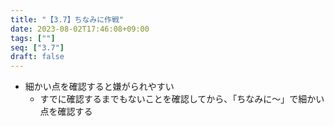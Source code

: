 ```yaml
---
title: "【3.7】ちなみに作戦"
date: 2023-08-02T17:46:08+09:00
tags: [""]
seq: ["3.7"]
draft: false
---
```


- 細かい点を確認すると嫌がられやすい
  - すでに確認するまでもないことを確認してから、「ちなみに～」で細かい点を確認する
  